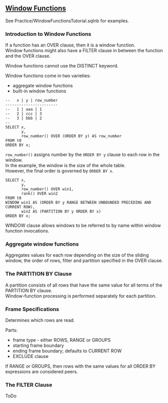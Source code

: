 ## [Window Functions](https://www.sqlite.org/windowfunctions.html)

See Practice/WindowFunctionsTutorial.sqlnb for examples.  

### Introduction to Window Functions

If a function has an OVER clause, then it is a window function.  
Window functions might also have a FILTER clause in between the function and the OVER clause.  

Window functions cannot use the DISTINCT keyword.  

Window functions come in two varieties:
* aggregate window functions
* built-in window functions

```
--   x | y | row_number
-----------------------
--   1 | aaa | 1         
--   2 | ccc | 3         
--   3 | bbb | 2         
-- 
SELECT x,
       y,
       row_number() OVER (ORDER BY y) AS row_number
FROM t0
ORDER BY x;
```
`row_number()` assigns number by the `ORDER BY y` clause to each row in the window.  
In the example, the window is the size of the whole table.  
However, the final order is governed by `ORDER BY x`.  

```
SELECT x,
       y,
       row_number() OVER win1,
       rank() OVER win2 
FROM t0 
WINDOW win1 AS (ORDER BY y RANGE BETWEEN UNBOUNDED PRECEDING AND CURRENT ROW),
       win2 AS (PARTITION BY y ORDER BY x)
ORDER BY x;
```
WINDOW clause allows windows to be referred to by name within window function invocations.  

### Aggregate window functions

Aggregates values for each row depending on the size of the sliding window, the order of rows, filter and partition specified in the OVER clause.  

### The PARTITION BY Clause

A partition consists of all rows that have the same value for all terms of the PARTITION BY clause.  
Window-function processing is performed separately for each partition.  

### Frame Specifications

Determines which rows are read.  

Parts:
* frame type - either ROWS, RANGE or GROUPS
* starting frame boundary
* ending frame boundary; defaults to CURRENT ROW
* EXCLUDE clause

If RANGE or GROUPS, then rows with the same values for all ORDER BY expressions are considered peers.  

### The FILTER Clause

ToDo